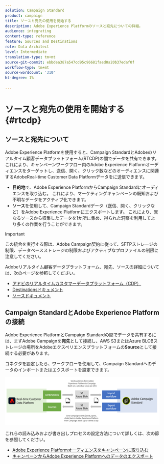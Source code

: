 ```yaml
---
solution: Campaign Standard
product: campaign
title: ソースと宛先の使用を開始する
description: Adobe Experience Platformのソースと宛先についての詳細。
audience: integrating
content-type: reference
feature: Sources and Destinations
role: Data Architect
level: Intermediate
translation-type: tm+mt
source-git-commit: ebbdea387a547cd95c96681faed0a20b37edaf0f
workflow-type: tm+mt
source-wordcount: '310'
ht-degree: 1%

---
```



# ソースと宛先の使用を開始する{#rtcdp}

## ソースと宛先について

Adobe Experience Platformを使用すると、Campaign StandardとAdobeのリアルタイム顧客データプラットフォーム(RTCDP)の間でデータを共有できます。 これにより、キャンペーンワークフロー内のAdobe Experience Platformオーディエンスをターゲットし、送信、開く、クリック数などのオーディエンスに関連するAdobeReal-time Customer Data Platformデータをに送信できます。

* **目的地**&#x200B;で、Adobe Experience PlatformからCampaign Standardにオーディエンスを取り込む。 これにより、マーケティングキャンペーンの既知および不明なデータをアクティブ化できます。
* **ソース**&#x200B;を使用して、Campaign Standardデータ（送信、開く、クリックなど）をAdobe Experience Platformにエクスポートします。 これにより、異なるソースから収集したデータを1か所に集め、得られた洞察を利用してより多くの作業を行うことができます。


>[!IMPORTANT]
>
>この統合を実行する際は、Adobe Campaign契約に従って、SFTPストレージの制限、データベースストレージの制限およびアクティブなプロファイルの制限に注意してください。

Adobeリアルタイム顧客データプラットフォーム、宛先、ソースの詳細については、次のページを参照してください。

* [アドビのリアルタイムカスタマーデータプラットフォーム（CDP）](https://experienceleague.adobe.com/docs/experience-platform/rtcdp/overview.html)
* [Destinationsドキュメント](https://experienceleague.adobe.com/docs/experience-platform/destinations/home.html)
* [ソースドキュメント](https://experienceleague.adobe.com/docs/experience-platform/sources/home.html)

## Campaign StandardとAdobe Experience Platformの接続

Adobe Experience PlatformとCampaign Standardの間でデータを共有するには、まずAdobe Campaignを&#x200B;**宛先**&#x200B;として接続し、AWS S3またはAzure BLOBストレージの場所をAdobeエクスペリエンスプラットフォームの&#x200B;**Source**&#x200B;として接続する必要があります。

コネクタを設定したら、ワークフローを使用して、Campaign Standardへのデータのインポートまたはエクスポートを設定できます。

![](assets/rtcdp-schema.png)

これらの読み込みおよび書き出しプロセスの設定方法について詳しくは、次の節を参照してください。

* [Adobe Experience Platformオーディエンスをキャンペーンに取り込む](../../integrating/using/ingest-aep-data.md)
* [キャンペーンからAdobe Experience Platformへのデータのエクスポート](../../integrating/using/export-campaign-data.md)
